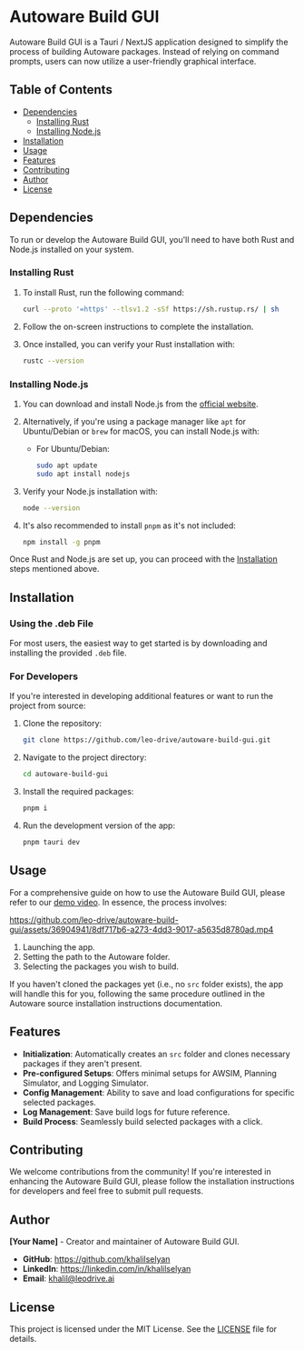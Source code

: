 # Autoware Build GUI

Autoware Build GUI is a Tauri / NextJS application designed to simplify the process of building Autoware packages. Instead of relying on command prompts, users can now utilize a user-friendly graphical interface.

## Table of Contents

- [Dependencies](#dependencies)
  - [Installing Rust](#installing-rust)
  - [Installing Node.js](#installing-nodejs)
- [Installation](#installation)
- [Usage](#usage)
- [Features](#features)
- [Contributing](#contributing)
- [Author](#author)
- [License](#license)

## Dependencies




To run or develop the Autoware Build GUI, you'll need to have both Rust and Node.js installed on your system.

### Installing Rust

1. To install Rust, run the following command:

   ```bash
   curl --proto '=https' --tlsv1.2 -sSf https://sh.rustup.rs/ | sh
   ```

2. Follow the on-screen instructions to complete the installation.

3. Once installed, you can verify your Rust installation with:

   ```bash
   rustc --version
   ```

### Installing Node.js

1. You can download and install Node.js from the [official website](https://nodejs.org/).

2. Alternatively, if you're using a package manager like `apt` for Ubuntu/Debian or `brew` for macOS, you can install Node.js with:

   - For Ubuntu/Debian:

     ```bash
     sudo apt update
     sudo apt install nodejs
     ```

3. Verify your Node.js installation with:

   ```bash
   node --version
   ```

4. It's also recommended to install `pnpm` as it's not included:

   ```bash
   npm install -g pnpm
   ```

Once Rust and Node.js are set up, you can proceed with the [Installation](#installation) steps mentioned above.

## Installation

### Using the .deb File

For most users, the easiest way to get started is by downloading and installing the provided `.deb` file.

### For Developers

If you're interested in developing additional features or want to run the project from source:

1. Clone the repository:

   ```bash
   git clone https://github.com/leo-drive/autoware-build-gui.git
   ```

2. Navigate to the project directory:

   ```bash
   cd autoware-build-gui
   ```

3. Install the required packages:

   ```bash
   pnpm i
   ```

4. Run the development version of the app:

   ```bash
   pnpm tauri dev
   ```

## Usage

For a comprehensive guide on how to use the Autoware Build GUI, please refer to our [demo video](https://youtu.be/RJ5LPpSIs8U). In essence, the process involves:



https://github.com/leo-drive/autoware-build-gui/assets/36904941/8df717b6-a273-4dd3-9017-a5635d8780ad.mp4



1. Launching the app.
2. Setting the path to the Autoware folder.
3. Selecting the packages you wish to build.

If you haven't cloned the packages yet (i.e., no `src` folder exists), the app will handle this for you, following the same procedure outlined in the Autoware source installation instructions documentation.

## Features

- **Initialization**: Automatically creates an `src` folder and clones necessary packages if they aren't present.
- **Pre-configured Setups**: Offers minimal setups for AWSIM, Planning Simulator, and Logging Simulator.
- **Config Management**: Ability to save and load configurations for specific selected packages.
- **Log Management**: Save build logs for future reference.
- **Build Process**: Seamlessly build selected packages with a click.

## Contributing

We welcome contributions from the community! If you're interested in enhancing the Autoware Build GUI, please follow the installation instructions for developers and feel free to submit pull requests.

## Author

**[Your Name]** - Creator and maintainer of Autoware Build GUI.

- **GitHub**: <https://github.com/khalilselyan>
- **LinkedIn**: <https://linkedin.com/in/khalilselyan>
- **Email**: <khalil@leodrive.ai>

## License

This project is licensed under the MIT License. See the [LICENSE](LICENSE) file for details.
